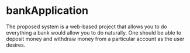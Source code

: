# bankApplication

The proposed system is a web-based project that allows you to do everything a bank would allow you to do naturally. 
One should be able to deposit money and withdraw money from a particular account as the user desires.
